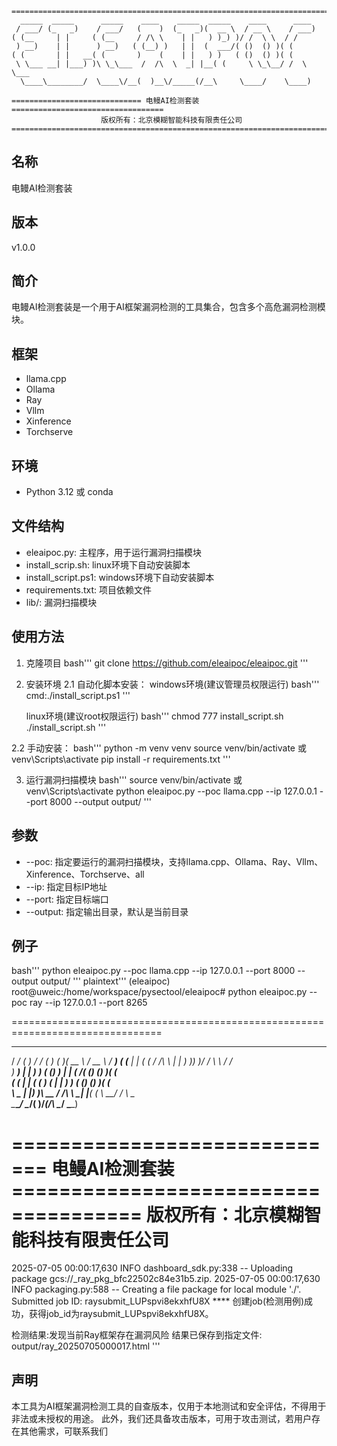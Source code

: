 ```
==============================================================================
  _____  _____      _____    ____    _____  _____    ____      ____  
 / ___/ (_   _)    / ___/   (    )  (_   _)(  __ \  / __ \    / ___) 
( (__     | |     ( (__     / /\ \    | |   ) )_) )/ /  \ \  / /     
 ) __)    | |      ) __)   ( (__) )   | |  (  ___/( ()  () )( (      
( (       | |   __( (       )    (    | |   ) )   ( ()  () )( (      
 \ \___ __| |___) )\ \_\___  /  /\  \  _| |__( (     \ \_\__/ /  \ \___  
  \____\________/  \____\/__(  )__\/_____(/__\     \____/    \____) 
                                                                                
============================= 电鳗AI检测套装 ==================================
                    版权所有：北京模糊智能科技有限责任公司                          
==============================================================================
```

## 名称
电鳗AI检测套装

## 版本
v1.0.0

## 简介
电鳗AI检测套装是一个用于AI框架漏洞检测的工具集合，包含多个高危漏洞检测模块。

## 框架
- llama.cpp
- Ollama
- Ray
- Vllm
- Xinference
- Torchserve

## 环境
- Python 3.12 或 conda

## 文件结构
- eleaipoc.py: 主程序，用于运行漏洞扫描模块
- install_scrip.sh: linux环境下自动安装脚本
- install_script.ps1: windows环境下自动安装脚本
- requirements.txt: 项目依赖文件
- lib/: 漏洞扫描模块


## 使用方法
1. 克隆项目
bash'''
git clone https://github.com/eleaipoc/eleaipoc.git
'''

2. 安装环境
  2.1 自动化脚本安装：
    windows环境(建议管理员权限运行)
    bash'''
    cmd:./install_script.ps1
    '''

    linux环境(建议root权限运行)
    bash'''
    chmod 777 install_script.sh
    ./install_script.sh
    '''

  2.2 手动安装：
    bash'''
    python -m venv venv
    source venv/bin/activate 或 venv\Scripts\activate
    pip install -r requirements.txt
    '''

3. 运行漏洞扫描模块
bash'''
source venv/bin/activate 或 venv\Scripts\activate
python eleaipoc.py --poc llama.cpp --ip 127.0.0.1 --port 8000 --output output/
'''

## 参数
- --poc: 指定要运行的漏洞扫描模块，支持llama.cpp、Ollama、Ray、Vllm、Xinference、Torchserve、all
- --ip: 指定目标IP地址
- --port: 指定目标端口
- --output: 指定输出目录，默认是当前目录


## 例子
bash'''
python eleaipoc.py --poc llama.cpp --ip 127.0.0.1 --port 8000 --output output/
'''
plaintext'''
(eleaipoc) root@uweic:/home/workspace/pysectool/eleaipoc# python eleaipoc.py --poc ray  --ip 127.0.0.1 --port 8265

================================================================================
  _____  _____      _____    ____    _____  _____    ____      ____  
 / ___/ (_   _)    / ___/   (    )  (_   _)(  __ \  / __ \    / ___) 
( (__     | |     ( (__     / /\ \    | |   ) )_) )/ /  \ \  / /     
 ) __)    | |      ) __)   ( (__) )   | |  (  ___/( ()  () )( (      
( (       | |   __( (       )    (    | |   ) )   ( ()  () )( (      
 \ \___ __| |___) )\ \_\___  /  /\  \  _| |__( (     \ \_\__/ /  \ \___  
  \____\________/  \____\/__(  )__\/_____(/__\     \____/    \____) 
                                                                                
============================= 电鳗AI检测套装 =====================================
                    版权所有：北京模糊智能科技有限责任公司                          
================================================================================
2025-07-05 00:00:17,630 INFO dashboard_sdk.py:338 -- Uploading package gcs://_ray_pkg_bfc22502c84e31b5.zip.
2025-07-05 00:00:17,630 INFO packaging.py:588 -- Creating a file package for local module './'.
Submitted job ID: raysubmit_LUPspvi8ekxhfU8X
**** 创建job(检测用例)成功，获得job_id为raysubmit_LUPspvi8ekxhfU8X。

检测结果:发现当前Ray框架存在漏洞风险
结果已保存到指定文件: output/ray_20250705000017.html
'''

## 声明
本工具为AI框架漏洞检测工具的自查版本，仅用于本地测试和安全评估，不得用于非法或未授权的用途。
此外，我们还具备攻击版本，可用于攻击测试，若用户存在其他需求，可联系我们




